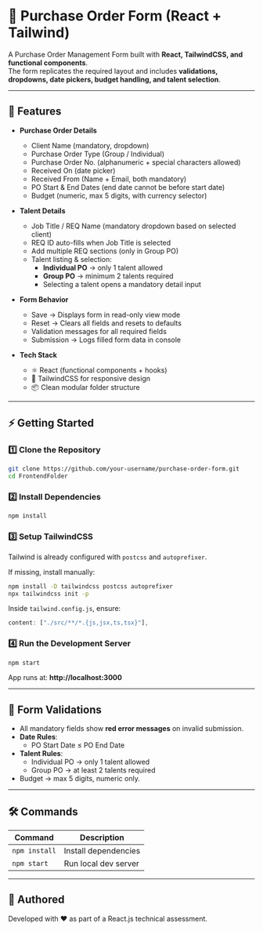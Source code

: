 # 📑 Purchase Order Form (React + Tailwind)

A Purchase Order Management Form built with **React, TailwindCSS, and functional components**.  
The form replicates the required layout and includes **validations, dropdowns, date pickers, budget handling, and talent selection**.

---

## 🚀 Features

- **Purchase Order Details**
  - Client Name (mandatory, dropdown)
  - Purchase Order Type (Group / Individual)
  - Purchase Order No. (alphanumeric + special characters allowed)
  - Received On (date picker)
  - Received From (Name + Email, both mandatory)
  - PO Start & End Dates (end date cannot be before start date)
  - Budget (numeric, max 5 digits, with currency selector)

- **Talent Details**
  - Job Title / REQ Name (mandatory dropdown based on selected client)
  - REQ ID auto-fills when Job Title is selected
  - Add multiple REQ sections (only in Group PO)
  - Talent listing & selection:
    - **Individual PO** → only 1 talent allowed
    - **Group PO** → minimum 2 talents required
    - Selecting a talent opens a mandatory detail input

- **Form Behavior**
  - Save → Displays form in read-only view mode
  - Reset → Clears all fields and resets to defaults
  - Validation messages for all required fields
  - Submission → Logs filled form data in console

- **Tech Stack**
  - ⚛️ React (functional components + hooks)
  - 🎨 TailwindCSS for responsive design
  - 📦 Clean modular folder structure

---

## ⚡️ Getting Started

### 1️⃣ Clone the Repository
```bash
git clone https://github.com/your-username/purchase-order-form.git
cd FrontendFolder
```

### 2️⃣ Install Dependencies
```bash
npm install
```

### 3️⃣ Setup TailwindCSS
Tailwind is already configured with `postcss` and `autoprefixer`.

If missing, install manually:
```bash
npm install -D tailwindcss postcss autoprefixer
npx tailwindcss init -p
```

Inside `tailwind.config.js`, ensure:
```js
content: ["./src/**/*.{js,jsx,ts,tsx}"],
```

### 4️⃣ Run the Development Server
```bash
npm start
```

App runs at: **http://localhost:3000**

---

## 🧪 Form Validations

- All mandatory fields show **red error messages** on invalid submission.
- **Date Rules**:
  - PO Start Date ≤ PO End Date
- **Talent Rules**:
  - Individual PO → only 1 talent allowed
  - Group PO → at least 2 talents required
- Budget → max 5 digits, numeric only.

---

## 🛠️ Commands

| Command            | Description                          |
|--------------------|--------------------------------------|
| `npm install`      | Install dependencies                 |
| `npm start`        | Run local dev server                 |

---

## 🙌 Authored

Developed with ❤️ as part of a React.js technical assessment.
